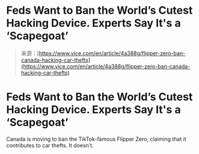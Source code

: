 <!--yml
category: 未分类
date: 2024-05-27 14:53:12
-->

# Feds Want to Ban the World’s Cutest Hacking Device. Experts Say It's a ‘Scapegoat’

> 来源：[https://www.vice.com/en/article/4a388g/flipper-zero-ban-canada-hacking-car-thefts](https://www.vice.com/en/article/4a388g/flipper-zero-ban-canada-hacking-car-thefts)

 # Feds Want to Ban the World’s Cutest Hacking Device. Experts Say It's a ‘Scapegoat’ 

Canada is moving to ban the TikTok-famous Flipper Zero, claiming that it contributes to car thefts. It doesn’t.
